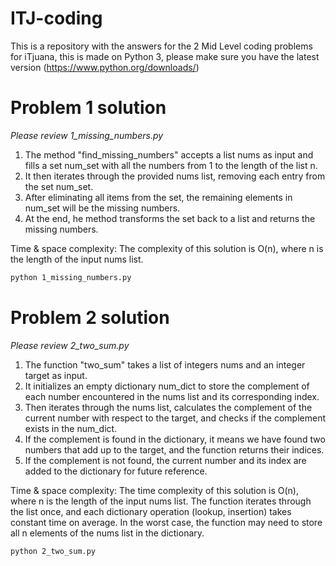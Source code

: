 # ITJ-coding

This is a repository with the answers for the 2 Mid Level coding problems for iTjuana, this is made on Python 3, please make sure you have the latest version (https://www.python.org/downloads/)

# Problem 1 solution 

_Please review 1_missing_numbers.py_

1. The method "find_missing_numbers" accepts a list nums as input and fills a set num_set with all the numbers from 1 to the length of the list n.
2. It then iterates through the provided nums list, removing each entry from the set num_set.
3. After eliminating all items from the set, the remaining elements in num_set will be the missing numbers.
4. At the end, he method transforms the set back to a list and returns the missing numbers.

Time & space complexity: The complexity of this solution is O(n), where n is the length of the input nums list.

``` bash
python 1_missing_numbers.py
```

# Problem 2 solution

_Please review 2_two_sum.py_


1. The function "two_sum" takes a list of integers nums and an integer target as input.
2. It initializes an empty dictionary num_dict to store the complement of each number encountered in the nums list and its corresponding index.
3. Then iterates through the nums list, calculates the complement of the current number with respect to the target, and checks if the complement exists in the num_dict.
4. If the complement is found in the dictionary, it means we have found two numbers that add up to the target, and the function returns their indices.
5. If the complement is not found, the current number and its index are added to the dictionary for future reference.

Time & space complexity: The time complexity of this solution is O(n), where n is the length of the input nums list. The function iterates through the list once, and each dictionary operation (lookup, insertion) takes constant time on average. In the worst case, the function may need to store all n elements of the nums list in the dictionary.

``` bash
python 2_two_sum.py
```